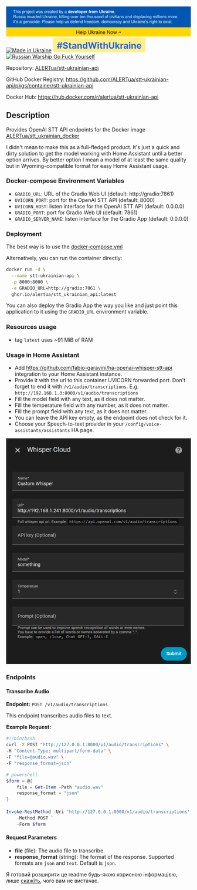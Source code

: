 [![Stand With Ukraine](https://raw.githubusercontent.com/vshymanskyy/StandWithUkraine/main/banner-direct-single.svg)](https://stand-with-ukraine.pp.ua)
[![Made in Ukraine](https://img.shields.io/badge/made_in-Ukraine-ffd700.svg?labelColor=0057b7)](https://stand-with-ukraine.pp.ua)
[![Stand With Ukraine](https://raw.githubusercontent.com/vshymanskyy/StandWithUkraine/main/badges/StandWithUkraine.svg)](https://stand-with-ukraine.pp.ua)
[![Russian Warship Go Fuck Yourself](https://raw.githubusercontent.com/vshymanskyy/StandWithUkraine/main/badges/RussianWarship.svg)](https://stand-with-ukraine.pp.ua)

Repository: [ALERTua/stt-ukrainian-api](https://github.com/ALERTua/stt-ukrainian-api)

GitHub Docker Registry: https://github.com/ALERTua/stt-ukrainian-api/pkgs/container/stt-ukrainian-api

Docker Hub: https://hub.docker.com/r/alertua/stt-ukrainian-api


## Description

Provides OpenAI STT API endpoints for the Docker image [ALERTua/stt_ukrainian_docker](https://github.com/ALERTua/stt_ukrainian_docker)

I didn't mean to make this as a full-fledged product. It's just a quick and dirty solution to get the model working with Home Assistant until a better option arrives.
By better option I mean a model of at least the same quality but in Wyoming-compatible format for easy Home Assistant usage.


### Docker-compose Environment Variables

- `GRADIO_URL`: URL of the Gradio Web UI (default: http://gradio:7861)
- `UVICORN_PORT`: port for the OpenAI STT API (default: 8000)
- `UVICORN_HOST`: listen interface for the OpenAI STT API (default: 0.0.0.0)
- `GRADIO_PORT`: port for Gradio Web UI (default: 7861)
- `GRADIO_SERVER_NAME`: listen interface for the Gradio App (default: 0.0.0.0)


### Deployment

The best way is to use the [docker-compose.yml](/docker-compose.yml)

Alternatively, you can run the container directly:

```bash
docker run -d \
  --name stt-ukrainian-api \
  -p 8000:8000 \
  -e GRADIO_URL=http://gradio:7861 \
  ghcr.io/alertua/stt_ukrainian_api:latest
```

You can also deploy the Gradio App the way you like and just point this application to it using the `GRADIO_URL` environment variable.


### Resources usage
- tag `latest` uses ~91 MiB of RAM


### Usage in Home Assistant

- Add https://github.com/fabio-garavini/ha-openai-whisper-stt-api integration to your Home Assistant instance.
- Provide it with the url to this container UVICORN forwarded port. Don't forget to end it with `/v1/audio/transcriptions`. E.g. `http://192.168.1.3:8000/v1/audio/transcriptions`
- Fill the model field with any text, as it does not matter.
- Fill the temperature field with any number, as it does not matter.
- Fill the prompt field with any text, as it does not matter.
- You can leave the API key empty, as the endpoint does not check for it.
- Choose your Speech-to-text provider in your `/config/voice-assistants/assistants` HA page.

![image](media/HA.png)


### Endpoints

#### Transcribe Audio

**Endpoint:** `POST /v1/audio/transcriptions`

This endpoint transcribes audio files to text.

**Example Request:**

```bash
#!/bin/bash
curl -X POST "http://127.0.0.1:8000/v1/audio/transcriptions" \
-H "Content-Type: multipart/form-data" \
-F "file=@audio.wav" \
-F "response_format=json"
```
```powershell
# powershell
$form = @{
    file = Get-Item -Path "audio.wav"
    response_format = "json"
}

Invoke-RestMethod -Uri 'http://127.0.0.1:8000/v1/audio/transcriptions' `
    -Method POST `
    -Form $form
```

#### Request Parameters

- **file** (file): The audio file to transcribe.
- **response_format** (string): The format of the response. Supported formats are `json` and `text`. Default is `json`.


Я готовий розширити це readme будь-якою корисною інформацією, лише [скажіть](https://github.com/ALERTua/stt-ukrainian-api/discussions/new/choose), чого вам не вистачає.
